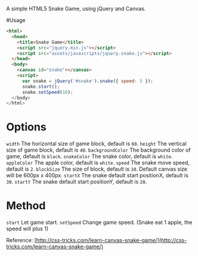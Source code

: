 A simple HTML5 Snake Game, using jQuery and Canvas.

#Usage

```html
<html>
  <head>
    <title>Snake Game</title>
    <script src="jquery.min.js"></script>
    <script src="assets/javascripts/jquery.snake.js"></script>
  </head>
  <body>
    <canvas id="snake"></canvas>
    <script>
      var snake = jQuery('#snake').snake({ speed: 5 });
      snake.start();
      snake.setSpeed(10);
  </body>
</html>
```

# Options
`width` The horizontal size of game block, default is `60`.
`height` The vertical size of game block, default is `40`.
`backgroundColor` The background color of game, default is `black`.
`snakeColor` The snake color, default is `white`.
`appleColor` The apple color, default is `white`.
`speed` The snake move speed, default is `2`.
`blockSize` The size of block, default is `10`. Default canvas size will be 600px x 400px.
`startX` The snake default start positionX, default is `30`.
`startY` The snake default start positionY, default is `20`.

# Method
`start` Let game start.
`setSpeed` Change game speed. (Snake eat 1 apple, the speed will plus 1)

Reference: [http://css-tricks.com/learn-canvas-snake-game/](http://css-tricks.com/learn-canvas-snake-game/)
